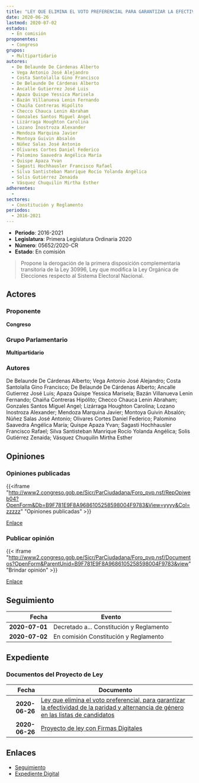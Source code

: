 ```yaml
---
title: "LEY QUE ELIMINA EL VOTO PREFERENCIAL PARA GARANTIZAR LA EFECTIVIDAD DE LA PARIDAD Y ALTERNANCIA DE GÉNERO EN LAS LISTAS DE CANDIDATOS"
date: 2020-06-26
lastmod: 2020-07-02
estados: 
  - En comisión
proponentes: 
  - Congreso
grupos: 
  - Multipartidario
autores: 
  - De Belaunde De Cárdenas Alberto
  - Vega Antonio José Alejandro
  - Costa Santolalla Gino Francisco
  - De Belaunde De Cárdenas Alberto
  - Ancalle Gutierrez José Luis
  - Apaza Quispe Yessica Marisela
  - Bazán Villanueva Lenin Fernando
  - Chaiña Contreras Hipólito
  - Checco Chauca Lenin Abraham
  - Gonzales Santos Miguel Angel
  - Lizárraga Houghton Carolina
  - Lozano Inostroza Alexander
  - Mendoza Marquina Javier
  - Montoya Guivin Absalón
  - Núñez Salas José Antonio
  - Olivares Cortes Daniel Federico
  - Palomino Saavedra Angélica María
  - Quispe Apaza Yvan
  - Sagasti Hochhausler Francisco Rafael
  - Silva Santisteban Manrique Rocío Yolanda Angélica
  - Solis Gutiérrez Zenaida
  - Vásquez Chuquilin Mirtha Esther
adherentes: 
  - 
sectores: 
  - Constitución y Reglamento
periodos: 
  - 2016-2021
---
```


- **Periodo**: 2016-2021
- **Legislatura**: Primera Legislatura Ordinaria 2020
- **Número**: 05652/2020-CR
- **Estado**: En comisión

> Propone la derogación de la primera disposición complementaria transitoria de la Ley 30996, Ley que modifica la Ley Orgánica de Elecciones respecto al Sistema Electoral Nacional.


## Actores

### Proponente

**Congreso**

### Grupo Parlamentario

**Multipartidario**

### Autores

De Belaunde De Cárdenas Alberto; Vega Antonio José Alejandro; Costa Santolalla Gino Francisco; De Belaunde De Cárdenas Alberto; Ancalle Gutierrez José Luis; Apaza Quispe Yessica Marisela; Bazán Villanueva Lenin Fernando; Chaiña Contreras Hipólito; Checco Chauca Lenin Abraham; Gonzales Santos Miguel Angel; Lizárraga Houghton Carolina; Lozano Inostroza Alexander; Mendoza Marquina Javier; Montoya Guivin Absalón; Núñez Salas José Antonio; Olivares Cortes Daniel Federico; Palomino Saavedra Angélica María; Quispe Apaza Yvan; Sagasti Hochhausler Francisco Rafael; Silva Santisteban Manrique Rocío Yolanda Angélica; Solis Gutiérrez Zenaida; Vásquez Chuquilin Mirtha Esther


## Opiniones

### Opiniones publicadas

{{<iframe "http://www2.congreso.gob.pe/Sicr/ParCiudadana/Foro_pvp.nsf/RepOpiweb04?OpenForm&Db=B9F781E9F8A9686105258598004F9783&View=yyyy&Col=zzzzz" "Opiniones publicadas" >}}

[Enlace](http://www2.congreso.gob.pe/Sicr/ParCiudadana/Foro_pvp.nsf/RepOpiweb04?OpenForm&Db=B9F781E9F8A9686105258598004F9783&View=yyyy&Col=zzzzz)
### Publicar opinión

{{< iframe "http://www2.congreso.gob.pe/Sicr/ParCiudadana/Foro_pvp.nsf/Documentos?OpenForm&ParentUnid=B9F781E9F8A9686105258598004F9783&view" "Brindar opinión" >}}

[Enlace](http://www2.congreso.gob.pe/Sicr/ParCiudadana/Foro_pvp.nsf/Documentos?OpenForm&ParentUnid=B9F781E9F8A9686105258598004F9783&view)

## Seguimiento

| Fecha | Evento |
|------:|--------|
| **2020-07-01** | Decretado a... Constitución y Reglamento|
| **2020-07-02** | En comisión Constitución y Reglamento|


## Expediente


### Documentos del Proyecto de Ley

| Fecha | Documento |
|------:|--------|
| **2020-06-26** | [Ley que elimina el voto preferencial, para garantizar la efectividad de la paridad y alternancia de género en las listas de candidatos](http://www.leyes.congreso.gob.pe/Documentos/2016_2021/Proyectos_de_Ley_y_de_Resoluciones_Legislativas/PL05652-20200626.pdf) |
| **2020-06-26** | [Proyecto de ley con Firmas Digitales](http://www.leyes.congreso.gob.pe/Documentos/2016_2021/Proyectos_de_Ley_y_de_Resoluciones_Legislativas/Proyectos_Firmas_digitales/PL05652.pdf) |

## Enlaces 

- [Seguimiento](http://www2.congreso.gob.pe/Sicr/TraDocEstProc/CLProLey2016.nsf/f7fff46988ca05b1052578e100829cc7/a4e743ec690a677d052585980009608e?OpenDocument)
- [Expediente Digital](http://www2.congreso.gob.pe/Sicr/TraDocEstProc/CLProLey2016.nsf/f7fff46988ca05b1052578e100829cc7/a4e743ec690a677d052585980009608e?OpenDocument&Click=05257FB7005EB655.eb71d0cf91d8294e05256cdf006b5706/$Body/0.1C6C)
